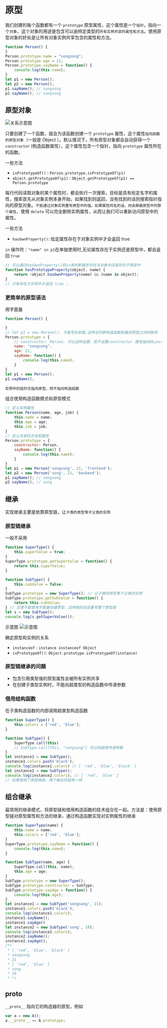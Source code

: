 # 原型
我们创建的每个函数都有一个 `prototype` 原型属性，这个属性是一个`指针`，指向一个`对象`，这个对象的用途是包含可以由特定类型的`所有实例共享的属性和方法`。使用原型对象的好处是让所有对象实例共享包含的属性和方法。
```javascript
function Person() {
}
Person.prototype.name = "songsong";
Person.prototype.age = 21;
Person.prototype.sayName = function() {
    console.log(this.name);
}
let p1 = new Person();
let p2 = new Person();
p1.sayName(); // songsong
p2.sayName(); // songsong
```

## 原型对象
![关系示意图](./images/prototype.jpg)

只要创建了一个函数，就会为该函数创建一个 `prototype` 属性，这个属性`指向函数的原型对象`（一般是 Object ）。默认情况下，所有原型对象都会自动获得一个 `constructor` (构造函数属性），这个属性包含一个指针，指向 `prototype` 属性所在的函数。

一些方法
- `isPrototypeOf()` : `Person.prototype.isPrototypeOf(p1)`
- `object.getPrototypeOf(p1)` :  `Object.getPrototypeOf(p1) == Person.prototype`

每行代码读取对象的某个属性时，都会执行一次搜索，目标是具有给定名字的属性，搜索首先从对象实例本身开始，如果找到则返回，没有找到的话则搜索指针指向的原型对象。`不能通过对象实例重写原型中的值，如果属性同名的话，则会屏蔽原型中的那个属性`，使用 `delete` 可以完全删除实例属性，从而让我们可以重新访问原型中的属性。

一些方法
- `hasOwnProperty()`: 给定属性存在于对象实例中才会返回 true

`in` 操作符：`"name" in p1`在单独使用时,无论属性存在于实例还是原型中，都会返回 `true`
```javascript
// 可以通过hasOwnProperty()和in来判断属性存在与对象中还是存在于原型中
function hasPrototypeProperty(object, name) {
    return !object.hasOwnProperty(name) && (name in object);
}
// 只有存在于实例中才返回 true ，
```

### 更简单的原型语法
用字面量
```javascript
function Person() {

}
// let p1 = new Person(); 不能写在前面,这样会切断构造函数和最初原型之间的联系
Person.prototype = {
    // constructor: Person, 可以这样设置，若不设置constructor 属性指向Object构造函数
    name: "songsong",
    age: 21,
    sayName: function() {
        console.log(this.name);
    }
}
let p1 = new Person();
p1.sayName();
```
`实例中的指针仅指向原型，而不指向构造函数`

组合使用构造函数模式和原型模式
```javascript
// 定义实例属性
function Person(name, age, job) {
    this.name = name;
    this.age = age;
    this.job = job;
}
// 定义共享的方法和属性
Person.prototype = {
    constructor: Person,
    sayName: function() {
        console.log(this.name);
    }
}
let p1 = new Person('songsong', 21, 'frontend');
let p2 = new Person('song', 21, 'backend');
p1.sayName(); // songsong
p2.sayName(); // song
```

## 继承
实现继承主要是依靠原型链，让`子类的原型等于父类的实例`

### 原型链继承
一般不采用
```javascript
function SuperType() {
    this.superValue = true;
}
SuperType.prototype.getSuperValue = function() {
    return this.superValue;
}

function SubType() {
    this.subValue = false;
}
SubType.prototype = new SuperType(); // 让子类的原型等于父类的实例
SubType.prototype.getSubValue = function() {
    return this.subValue;
} // 注意不能使用字面量创建原型，这样做的话会重写整个原型链
let s = new SubType();
console.log(s.getSuperValue());

```
示意图
![示意图](./images/prototype_2.jpg)

确定原型和实例的关系
- `instanceof` : `instance instanceof Object`
- `isPrototypeOf()`: `Object.prototype.isPrototypeOf(instance)` 

### 原型链继承的问题
- 包含引用类型值的原型属性会被所有实例共享
- 在创建子类型实例时，不能向超类型的构造函数中传递参数

### 借用结构函数
在子类构造函数的内部调用超类型构造函数
```javascript
function SuperType() {
    this.colors = ['red', 'blue'];
}

function SubType() {
    SuperType.call(this)
    // SubType.call(this, "songsong") 可以向超类传递参数
}
let instance1 = new SubType();
instance1.colors.push('black');
console.log(instance1.colors) // [ 'red', 'blue', 'black' ]
let instance2 = new SubType();
console.log(instance2.colors); // [ 'red', 'blue' ]
// 如果使用了原型继承，两个输出的结构一样
```

## 组合继承
最常用的继承模式，将原型链和借用构造函数的技术组合在一起。方法是：使用原型链对原型属性和方法的继承，通过构造函数实现对实例属性的继承
```javascript
function SuperType(name) {
    this.name = name;
    this.colors = ['red', 'blue'];
}
SuperType.prototype.sayName = function() {
    console.log(this.name);
}

function SubType(name, age) {
    SuperType.call(this, name);
    this.age = age;
}
SubType.prototype = new SuperType();
SubType.prototype.constructor = SubType;
SubType.prototype.sayAge = function() {
    console.log(this.age);
}
let instance1 = new SubType('songsong', 21);
instance1.colors.push('black');
console.log(instance1.colors);
instance1.sayName();
instance1.sayAge()
let instance2 = new SubType('song', 18);
console.log(instance2.colors);
instance2.sayName();
instance2.sayAge();
/** 
 * [ 'red', 'blue', 'black' ]
 * songsong
 * 21
 * [ 'red', 'blue' ]
 * song
 * 18 
 * */
```

## __proto__
`__proto__` 指向它的构造器的原型，例如
```javascript
var a = new A();
a.__proto__ == A.prototype;
```
